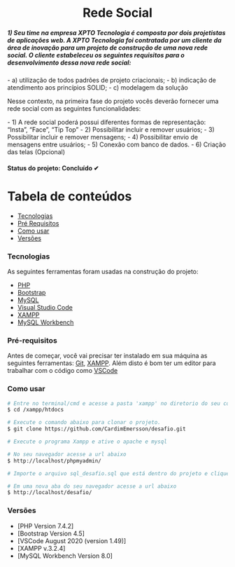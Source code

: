 <h1 align="center">
    Rede Social
</h1>

<h5>1) Seu time na empresa XPTO Tecnologia é composta por dois projetistas de
aplicações web. A XPTO Tecnologia foi contratada por um cliente da área de
inovação para um projeto de construção de uma nova rede social. O cliente
estabeleceu os seguintes requisitos para o desenvolvimento dessa nova rede social:
</h5>
- a) utilização de todos padrões de projeto criacionais;
- b) indicação de atendimento aos princípios SOLID;
- c) modelagem da solução

<p align="left">
Nesse contexto, na primeira fase do projeto vocês deverão fornecer uma rede social
com as seguintes funcionalidades:
</p>
- 1) A rede social poderá possui diferentes formas de representação: “Insta”, “Face”, “Tip Top” 
- 2) Possibilitar incluir e remover usuários;
- 3) Possibilitar incluir e remover mensagens;
- 4) Possibilitar envio de mensagens entre usuários;
- 5) Conexão com banco de dados. 
- 6) Criação das telas (Opcional)

<h4> Status do projeto: Concluído ✔ </h4>

# Tabela de conteúdos

<!--ts-->

- [Tecnologias](#tecnologias)
- [Pré Requisitos](#pré-requisitos)
- [Como usar](#como-usar)
- [Versões](#versões)
<!--te-->

### Tecnologias

As seguintes ferramentas foram usadas na construção do projeto:

- [PHP](https://www.php.net/)
- [Bootstrap](https://getbootstrap.com/)
- [MySQL](https://www.mysql.com/)
- [Visual Studio Code](https://code.visualstudio.com/)
- [XAMPP](https://www.apachefriends.org/pt_br/index.html)
- [MySQL Workbench](https://www.mysql.com/products/workbench/)

### Pré-requisitos

Antes de começar, você vai precisar ter instalado em sua máquina as seguintes ferramentas:
[Git](https://git-scm.com), [XAMPP](https://www.apachefriends.org/pt_br/index.html).
Além disto é bom ter um editor para trabalhar com o código como [VSCode](https://code.visualstudio.com/)

### Como usar

```bash
# Entre no terminal/cmd e acesse a pasta 'xampp' no diretorio do seu computador, logo após a pasta 'htdocs'
$ cd /xampp/htdocs

# Execute o comando abaixo para clonar o projeto.
$ git clone https://github.com/CardimEmersson/desafio.git

# Execute o programa Xampp e ative o apache e mysql

# No seu navegador acesse a url abaixo
$ http://localhost/phpmyadmin/

# Importe o arquivo sql_desafio.sql que está dentro do projeto e clique em executar

# Em uma nova aba do seu navegador acesse a url abaixo
$ http://localhost/desafio/
```

### Versões

- [PHP Version 7.4.2]
- [Bootstrap Version 4.5]
- [VSCode August 2020 (version 1.49)]
- [XAMPP v.3.2.4]
- [MySQL Workbench Version 8.0]
